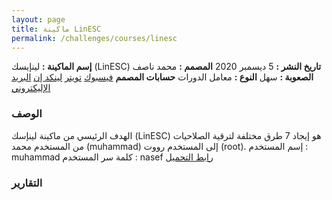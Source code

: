 ```yaml
---
layout: page
title: ماكينة LinESC
permalink: /challenges/courses/linesc
---
```

> 
**إسم الماكينة :** لينإيسك (LinESC)
**تاريخ النشر :** 5 ديسمبر 2020
**المصمم :** محمد ناصف
**الصعوبة :** سهل
**النوع :** معامل الدورات
**حسابات المصمم**
[فيسبوك](https://www.facebook.com/0xnasef/)
[تويتر](https://twitter.com/0xnasef)
[لينكد إن](https://www.linkedin.com/in/0xnasef/)
[البريد الإليكتروني](mailto:me@muhammadnasef.com)

### الوصف
الهدف الرئيسي من ماكينة لينإسك (LinESC) هو إيجاد 7 طرق مختلفة لترقية الصلاحيات من المستخدم محمد (muhammad) إلى المستخدم رووت (root).
إسم المستخدم : muhammad
كلمة سر المستخدم : nasef
[رابط التحميل](https://drive.google.com/file/d/1m7OymPULMfjcFX3ADh57MPZha7GGMFYh)




### التقارير


